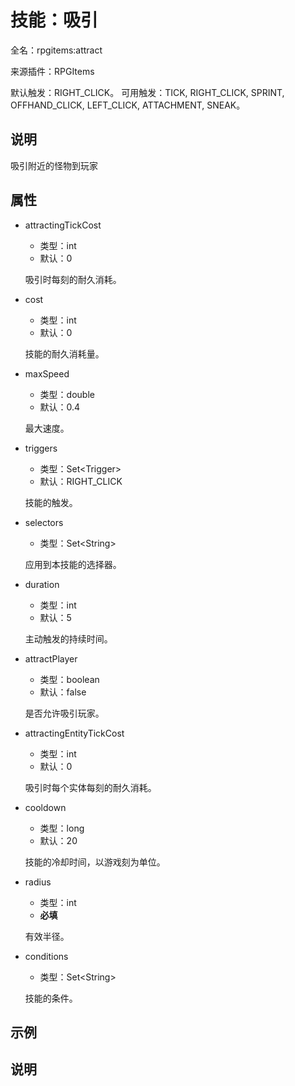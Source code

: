 # 技能：吸引

<!-- 本文件是通过游戏内 `/rpgitem gen-wiki` 命令生成的。 -->
<!-- 请只在对应的 "beginCustomXXXX" 与 "endCustomXXXX" 间编辑。  -->
<!-- 如果您想修改技能或其属性的描述， -->
<!-- 请修改 "resources/lang/zh_CN.yml" 中对应的项。 -->

全名：rpgitems:attract

来源插件：RPGItems

默认触发：RIGHT_CLICK。 可用触发：TICK, RIGHT_CLICK, SPRINT, OFFHAND_CLICK, LEFT_CLICK, ATTACHMENT, SNEAK。

<!-- beginCustomHeader -->
<!-- endCustomHeader -->

## 说明

吸引附近的怪物到玩家
<!-- beginCustomDescription -->
<!-- endCustomDescription -->

## 属性

* attractingTickCost

  * 类型：int
  * 默认：0

  吸引时每刻的耐久消耗。

* cost

  * 类型：int
  * 默认：0

  技能的耐久消耗量。

* maxSpeed

  * 类型：double
  * 默认：0.4

  最大速度。

* triggers

  * 类型：Set&lt;Trigger&gt;
  * 默认：RIGHT_CLICK

  技能的触发。

* selectors

  * 类型：Set&lt;String&gt;

  应用到本技能的选择器。

* duration

  * 类型：int
  * 默认：5

  主动触发的持续时间。

* attractPlayer

  * 类型：boolean
  * 默认：false

  是否允许吸引玩家。

* attractingEntityTickCost

  * 类型：int
  * 默认：0

  吸引时每个实体每刻的耐久消耗。

* cooldown

  * 类型：long
  * 默认：20

  技能的冷却时间，以游戏刻为单位。

* radius

  * 类型：int
  * **必填**

  有效半径。

* conditions

  * 类型：Set&lt;String&gt;

  技能的条件。

<!-- beginCustomProperties -->
<!-- endCustomProperties -->

## 示例

<!-- beginCustomExample -->
<!-- endCustomExample -->

## 说明

<!-- beginCustomNote -->
<!-- endCustomNote -->